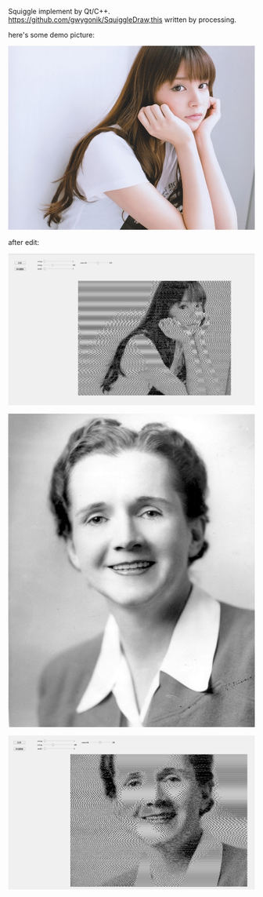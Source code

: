 Squiggle implement by Qt/C++.
https://github.com/gwygonik/SquiggleDraw,this written by processing.

here's some demo picture:

![图片](./doc/1.jpg)

after edit:

![图片](./doc/1s.png)


![图片](./doc/2.jpg)

![图片](./doc/2s.png)
